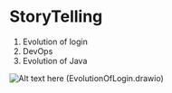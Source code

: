 # StoryTelling

1. Evolution of login
2. DevOps
3. Evolution of Java


![Alt text here](images/someimage.png)
(EvolutionOfLogin.drawio)
